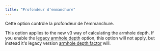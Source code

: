 ```yaml
---
title: "Profondeur d'emmanchure"
---
```


Cette option contrôle la profondeur de l'emmanchure.

This option applies to the new v3 way of calculating the armhole depth. If you enable the [legacy armhole depth](/docs/designs/hugo/options/legacyarmholedepth) option, this option will not apply, but instead it's legacy version [armhole depth factor](/docs/designs/hugo/options/armholedepthfactor) will.

